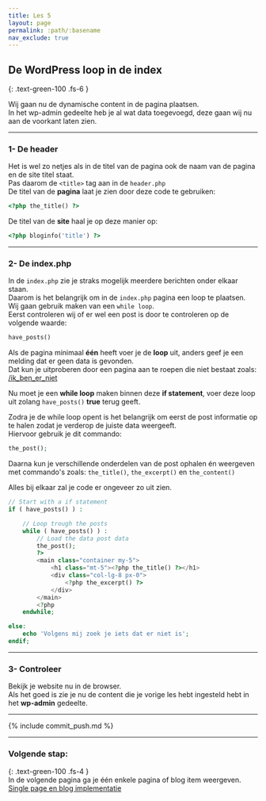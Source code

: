 ```yaml
---
title: Les 5
layout: page 
permalink: :path/:basename 
nav_exclude: true
---
```


## De WordPress loop in de index
{: .text-green-100 .fs-6 }

Wij gaan nu de dynamische content in de pagina plaatsen.  
In het wp-admin gedeelte heb je al wat data toegevoegd, deze gaan wij nu aan de voorkant laten zien.

---
### 1- De header
Het is wel zo netjes als in de titel van de pagina ook de naam van de pagina en de site titel staat.  
Pas daarom de `<title>` tag aan in de `header.php`  
De titel van de **pagina** laat je zien door deze code te gebruiken:
```php
<?php the_title() ?>
```
De titel van de **site** haal je op deze manier op:
```php
<?php bloginfo('title') ?>
```

---
### 2- De index.php
In de `index.php` zie je straks mogelijk meerdere berichten onder elkaar staan.  
Daarom is het belangrijk om in de `index.php` pagina een loop te plaatsen.  
Wij gaan gebruik maken van een `while loop`.  
Eerst controleren wij of er wel een post is door te controleren op de volgende waarde:
```php
have_posts()
```
Als de pagina minimaal **één** heeft voer je de **loop** uit, anders geef je een melding dat er geen data is gevonden.  
Dat kun je uitproberen door een pagina aan te roepen die niet bestaat zoals: [/ik_ben_er_niet](http://localhost/ik_ben_er_niet)

Nu moet je een **while loop** maken binnen deze **if statement**, voer deze loop uit zolang `have_posts()` **true** terug geeft.

Zodra je de while loop opent is het belangrijk om eerst de post informatie op te halen zodat je verderop de juiste data weergeeft.  
Hiervoor gebruik je dit commando: 
```php
the_post();
```

Daarna kun je verschillende onderdelen van de post ophalen én weergeven met commando's zoals: `the_title()`, `the_excerpt()` en `the_content()` 

Alles bij elkaar zal je code er ongeveer zo uit zien.  
```php
// Start with a if statement
if ( have_posts() ) :

	// Loop trough the posts
	while ( have_posts() ) :
	    // Load the data post data
		the_post();
		?>
        <main class="container my-5">
            <h1 class="mt-5"><?php the_title() ?></h1>
            <div class="col-lg-8 px-0">
                <?php the_excerpt() ?>
            </div>
        </main>
	    <?php
	endwhile;

else: 
    echo 'Volgens mij zoek je iets dat er niet is';
endif;
```


---
### 3- Controleer
Bekijk je website nu in de browser.  
Als het goed is zie je nu de content die je vorige les hebt ingesteld hebt in het **wp-admin** gedeelte.

---

{% include commit_push.md %}

---
### Volgende stap:
{: .text-green-100 .fs-4 }  
In de volgende pagina ga je één enkele pagina of blog item weergeven.  
[Single page en blog implementatie](single_page)


